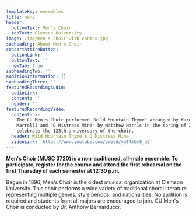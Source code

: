 ```yaml
---
templateKey: ensembles
title: mens
header:
  bottomText: Men's Choir
  topText: Clemson University
image: /img/men-s-choir-with-cantus.jpg
subheading: About Men's Choir
concertAttireButton:
  buttonLink: ''
  buttonText: ''
  newTab: true
subheadingTwo: ''
auditionInformation: []
subheadingThree: ''
featuredRecordingAudio:
  audioLink: ''
  content: ''
  header: ''
featuredRecordingVideo:
  content: >-
    The CU Men's Choir performed "Wild Mountain Thyme" arranged by Karen
    Marrolli and "O Mistress Mine" by Matthew Harris in the spring of 2021 to
    celebrate the 125th anniversary of the choir.
  header: Wild Mountain Thyme & O Mistress Mine
  videoLink: 'https://www.youtube.com/embed/ymT4mUm8_aQ'
---
```

**Men's Choir (MUSC 3720) is a non-auditioned, all-male ensemble. To participate, register for the course and attend the first rehearsal on the first Thursday of each semester at 12:30 p.m.**

Begun in 1896, Men's Choir is the oldest musical organization at Clemson University. This choir performs a wide variety of traditional choral literature representing multiple genres, style periods, and nationalities. No audition is required and students from all majors are encouraged to join. CU Men's Choir is conducted by Dr. Anthony Bernarducci.
